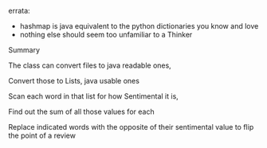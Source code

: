 errata:

* hashmap is java equivalent to the python dictionaries you know and love
* nothing else should seem too unfamiliar to a Thinker

Summary

The class can convert files to java readable ones,

Convert those to Lists, java usable ones

Scan each word in that list for how Sentimental it is,

Find out the sum of all those values for each

Replace indicated words with the opposite of their sentimental value to flip the point of a review
